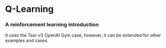 # Q-Learning
### A reinforcement learning introduction
It uses the Taxi-v3 OpenAI Gym case, however, it can be extended for other examples and cases.
